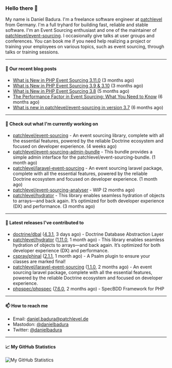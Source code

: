 ### Hello there 👋

My name is Daniel Badura. I'm a freelance software engineer at [patchlevel](https://patchlevel.de) from Germany. I'm a full tryhard for building fast, reliable and stable software.
I'm an Event Sourcing enthusiast and one of the maintainer of [patchlevel/event-sourcing](https://github.com/patchlevel/event-sourcing). I occasionally give talks at user groups and conferences.
You can book me if you need help realizing a project or training your employees on various topics, such as event sourcing, through talks or training sessions.

---

#### 📝 Our recent blog posts


- [What is New in PHP Event Sourcing 3.11.0](https://patchlevel.de/blog/what-is-new-in-php-event-sourcing-3-11) (3 months ago)
- [What is New in PHP Event Sourcing 3.9 &amp; 3.10](https://patchlevel.de/blog/what-is-new-in-php-event-sourcing-3-9-and-3-10) (3 months ago)
- [What is New in PHP Event Sourcing 3.8](https://patchlevel.de/blog/what-is-new-in-php-event-sourcing-3-8) (5 months ago)
- [The Performance Factor in Event Sourcing: What You Need to Know](https://patchlevel.de/blog/the-performance-factor-in-event-sourcing) (6 months ago)
- [What is new in patchlevel/event-sourcing in version 3.7](https://patchlevel.de/blog/what-is-new-in-php-event-sourcing-3-7) (6 months ago)

---

#### 👷 Check out what I'm currently working on

- [patchlevel/event-sourcing](https://github.com/patchlevel/event-sourcing) - An event sourcing library, complete with all the essential features,  powered by the reliable Doctrine ecosystem and focused on developer experience. (4 weeks ago)
- [patchlevel/event-sourcing-admin-bundle](https://github.com/patchlevel/event-sourcing-admin-bundle) - This bundle provides a simple admin interface for the patchlevel/event-sourcing-bundle. (1 month ago)
- [patchlevel/laravel-event-sourcing](https://github.com/patchlevel/laravel-event-sourcing) - An event sourcing laravel package, complete with all the essential features, powered by the reliable Doctrine ecosystem and focused on developer experience. (1 month ago)
- [patchlevel/event-sourcing-analyser](https://github.com/patchlevel/event-sourcing-analyser) - WIP (2 months ago)
- [patchlevel/hydrator](https://github.com/patchlevel/hydrator) - This library enables seamless hydration of objects to arrays—and back again. It’s optimized for both developer experience (DX) and performance. (3 months ago)

---

#### 🔭 Latest releases I've contributed to

- [doctrine/dbal](https://github.com/doctrine/dbal) ([4.3.1](https://github.com/doctrine/dbal/releases/tag/4.3.1), 3 days ago) - Doctrine Database Abstraction Layer
- [patchlevel/hydrator](https://github.com/patchlevel/hydrator) ([1.11.0](https://github.com/patchlevel/hydrator/releases/tag/1.11.0), 1 month ago) - This library enables seamless hydration of objects to arrays—and back again. It’s optimized for both developer experience (DX) and performance.
- [cspray/phinal](https://github.com/cspray/phinal) ([2.1.1](https://github.com/cspray/phinal/releases/tag/2.1.1), 1 month ago) - A Psalm plugin to ensure your classes are marked final!
- [patchlevel/laravel-event-sourcing](https://github.com/patchlevel/laravel-event-sourcing) ([1.1.0](https://github.com/patchlevel/laravel-event-sourcing/releases/tag/1.1.0), 2 months ago) - An event sourcing laravel package, complete with all the essential features, powered by the reliable Doctrine ecosystem and focused on developer experience.
- [phpspec/phpspec](https://github.com/phpspec/phpspec) ([7.6.0](https://github.com/phpspec/phpspec/releases/tag/7.6.0), 2 months ago) - SpecBDD Framework for PHP

---

#### 📫 How to reach me

- Email: [daniel.badura@patchlevel.de](mailto:daniel.badura@patchlevel.de)
- Mastodon: <a rel="me" href="https://phpc.social/@danielbadura">@danielbadura</a>
- Twitter: [@danielbadura](https://twitter.com/danielbadura)

---

#### 📈 My GitHub Statistics

![My GitHub Statistics](https://github-readme-stats.vercel.app/api?username=DanielBadura&show_icons=true&count_private=true&hide_title=true)
